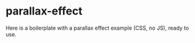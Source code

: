 # parallax-effect
Here is a boilerplate with a parallax effect example (CSS, no JS), ready to use. 
